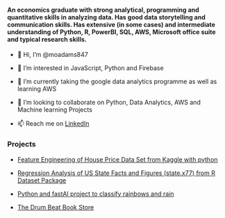 #### An economics graduate with strong analytical, programming and quantitative skills in analyzing data. Has good data storytelling and communication skills. Has extensive (in some cases) and intermediate understanding of Python, R, PowerBI, SQL, AWS, Microsoft office suite and typical research skills.

- 👋 Hi, I’m @moadams847

- 👀 I’m interested in JavaScript, Python and Firebase

- 🌱 I’m currently taking the google data analytics programme as well as learning AWS

- 💞️ I’m looking to collaborate on Python, Data Analytics, AWS and Machine learning Projects

- 📫 Reach me on [LinkedIn](https://www.linkedin.com/in/mohammed-adams-5420a91ab/)

### Projects


- [Feature Engineering of House Price Data Set from Kaggle with python](https://github.com/moadams847/Feature-engineering-of-house-price-data-set-from-kaggle./tree/main)

- [Regression Analysis of US State Facts and Figures (state.x77) from R Dataset Package](https://github.com/moadams847/Regression-Analysis-of-the-Impact-of-Illiteracy-and-Income-on-Murder)

- [Python and fastAI project to classify rainbows and rain](https://github.com/moadams847/Rainbow-Rain-Classification-Project)

- [The Drum Beat Book Store](https://github.com/moadams847/The-Drum-Beat-Book-Site/tree/UseJQueryToRefactor)

